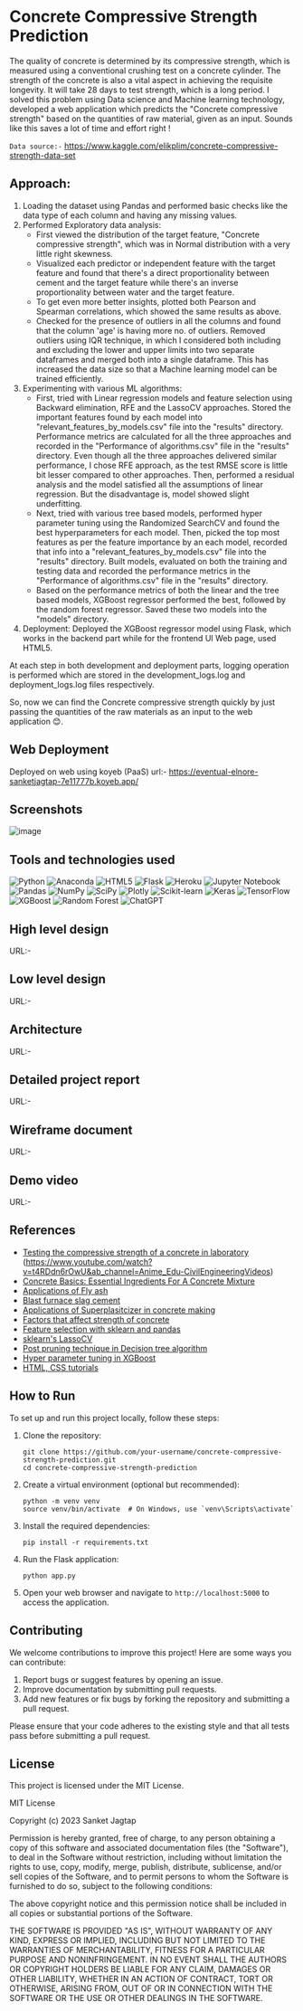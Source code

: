 # Concrete Compressive Strength Prediction

The quality of concrete is determined by its compressive strength, which is measured using a conventional crushing test on a concrete cylinder. The strength of the concrete is also a vital aspect in achieving the requisite longevity. It will take 28 days to test strength, which is a long period.
I solved this problem using Data science and Machine learning technology, developed a web application which predicts the "Concrete compressive strength" based on the quantities of raw material, given as an input. Sounds like this saves a lot of time and effort right !

`Data source:-` https://www.kaggle.com/elikplim/concrete-compressive-strength-data-set

## Approach:
1. Loading the dataset using Pandas and performed basic checks like the data type of each column and having any missing values.
2. Performed Exploratory data analysis:
    - First viewed the distribution of the target feature, "Concrete compressive strength", which was in Normal distribution with a very little right skewness.
    - Visualized each predictor or independent feature with the target feature and found that there's a direct proportionality between cement and the target feature while there's an inverse proportionality between water and the target feature.
    - To get even more better insights, plotted both Pearson and Spearman correlations, which showed the same results as above.
    - Checked for the presence of outliers in all the columns and found that the column 'age' is having more no. of outliers. Removed outliers using IQR technique, in which I considered both including and excluding the lower and upper limits into two separate dataframes and merged both into a single dataframe. This has increased the data size so that a Machine learning model can be trained efficiently. 
3. Experimenting with various ML algorithms:
    - First, tried with Linear regression models and feature selection using Backward elimination, RFE and the LassoCV approaches. Stored the important features found by each model into "relevant_features_by_models.csv" file into the "results" directory. Performance metrics are calculated for all the three approaches and recorded in the "Performance of algorithms.csv" file in the "results" directory. Even though all the three approaches delivered similar performance, I chose RFE approach, as the test RMSE score is little bit lesser compared to other approaches. Then, performed a residual analysis and the model satisfied all the assumptions of linear regression. But the disadvantage is, model showed slight underfitting.
    - Next, tried with various tree based models, performed hyper parameter tuning using the Randomized SearchCV and found the best hyperparameters for each model. Then, picked the top most features as per the feature importance by an each model, recorded that info into a "relevant_features_by_models.csv" file into the "results" directory. Built models, evaluated on both the training and testing data and recorded the performance metrics in the "Performance of algorithms.csv" file in the "results" directory.
    - Based on the performance metrics of both the linear and the tree based models, XGBoost regressor performed the best, followed by the random forest regressor. Saved these two models into the "models" directory.
4. Deployment:
    Deployed the XGBoost regressor model using Flask, which works in the backend part while for the frontend UI Web page, used HTML5.

At each step in both development and deployment parts, logging operation is performed which are stored in the development_logs.log and deployment_logs.log files respectively. 

So, now we can find the Concrete compressive strength quickly by just passing the quantities of the raw materials as an input to the web application 😊. 


## Web Deployment
Deployed on web using koyeb (PaaS) 
url:- https://eventual-elnore-sanketjagtap-7e11777b.koyeb.app/
## Screenshots

![image](https://drive.google.com/file/d/1GnMPKNcZA5gRpGDMYOkYgDY8rtwbJmDV/view?usp=sharing)

## Tools and technologies used

![Python](https://img.shields.io/badge/python-3670A0?style=for-the-badge&logo=python&logoColor=ffdd54)
![Anaconda](https://img.shields.io/badge/Anaconda-%2344A833.svg?style=for-the-badge&logo=anaconda&logoColor=white)
![HTML5](https://img.shields.io/badge/html5-%23E34F26.svg?style=for-the-badge&logo=html5&logoColor=white)
![Flask](https://img.shields.io/badge/flask-%23000.svg?style=for-the-badge&logo=flask&logoColor=white)
![Heroku](https://img.shields.io/badge/heroku-%23430098.svg?style=for-the-badge&logo=heroku&logoColor=white)
![Jupyter Notebook](https://img.shields.io/badge/jupyter-%23FA0F00.svg?style=for-the-badge&logo=jupyter&logoColor=white)
![Pandas](https://img.shields.io/badge/pandas-%23150458.svg?style=for-the-badge&logo=pandas&logoColor=white)
![NumPy](https://img.shields.io/badge/numpy-%23013243.svg?style=for-the-badge&logo=numpy&logoColor=white)
![SciPy](https://img.shields.io/badge/SciPy-%230C55A5.svg?style=for-the-badge&logo=scipy&logoColor=%white)
![Plotly](https://img.shields.io/badge/Plotly-%233F4F75.svg?style=for-the-badge&logo=plotly&logoColor=white)
![Scikit-learn](https://img.shields.io/badge/scikit--learn-%23F7931E.svg?style=for-the-badge&logo=scikit-learn&logoColor=white)
![Keras](https://img.shields.io/badge/Keras-%23D00000.svg?style=for-the-badge&logo=Keras&logoColor=white)
![TensorFlow](https://img.shields.io/badge/TensorFlow-%23FF6F00.svg?style=for-the-badge&logo=TensorFlow&logoColor=white)
![XGBoost](https://img.shields.io/badge/XGBoost-%23FF6F00.svg?style=for-the-badge&logo=XGBoost&logoColor=white)
![Random Forest](https://img.shields.io/badge/Random%20Forest-%23FF6F00.svg?style=for-the-badge&logo=Random%20Forest&logoColor=white)
![ChatGPT](https://img.shields.io/badge/chatGPT-74aa9c?style=for-the-badge&logo=openai&logoColor=white)


## High level design
URL:- 

## Low level design
URL:- 

## Architecture
URL:- 

## Detailed project report
URL:- 

## Wireframe document
URL:- 

## Demo video
URL:- 

  
## References
 
 - [Testing the compressive strength of a concrete in laboratory](https://www.youtube.com/shorts/RMdYjRI-1-c)
 (https://www.youtube.com/watch?v=t4RDdn6rOwU&ab_channel=Anime_Edu-CivilEngineeringVideos) 
 - [Concrete Basics: Essential Ingredients For A Concrete Mixture](https://concretesupplyco.com/concrete-basics/)
 - [Applications of Fly ash](https://www.thespruce.com/fly-ash-applications-844761)
 - [Blast furnace slag cement](https://theconstructor.org/concrete/blast-furnace-slag-cement/23534/)
 - [Applications of Superplasitcizer in concrete making](https://en.wikipedia.org/wiki/Superplasticizer)
 - [Factors that affect strength of concrete](https://gharpedia.com/blog/factors-that-affect-strength-of-concrete/)
 - [Feature selection with sklearn and pandas](https://towardsdatascience.com/feature-selection-with-pandas-e3690ad8504b)
 - [sklearn's LassoCV](https://scikit-learn.org/stable/modules/generated/sklearn.linear_model.LassoCV.html)
 - [Post pruning technique in Decision tree algorithm ](https://towardsdatascience.com/3-techniques-to-avoid-overfitting-of-decision-trees-1e7d3d985a09)
 - [Hyper parameter tuning in XGBoost ](https://xgboost.readthedocs.io/en/latest/tutorials/param_tuning.html)
 - [HTML, CSS tutorials ](https://www.w3schools.com/)


## How to Run

To set up and run this project locally, follow these steps:

1. Clone the repository:
   ```
   git clone https://github.com/your-username/concrete-compressive-strength-prediction.git
   cd concrete-compressive-strength-prediction
   ```

2. Create a virtual environment (optional but recommended):
   ```
   python -m venv venv
   source venv/bin/activate  # On Windows, use `venv\Scripts\activate`
   ```

3. Install the required dependencies:
   ```
   pip install -r requirements.txt
   ```

4. Run the Flask application:
   ```
   python app.py
   ```

5. Open your web browser and navigate to `http://localhost:5000` to access the application.

## Contributing

We welcome contributions to improve this project! Here are some ways you can contribute:

1. Report bugs or suggest features by opening an issue.
2. Improve documentation by submitting pull requests.
3. Add new features or fix bugs by forking the repository and submitting a pull request.

Please ensure that your code adheres to the existing style and that all tests pass before submitting a pull request.

## License

This project is licensed under the MIT License.

MIT License

Copyright (c) 2023 Sanket Jagtap

Permission is hereby granted, free of charge, to any person obtaining a copy
of this software and associated documentation files (the "Software"), to deal
in the Software without restriction, including without limitation the rights
to use, copy, modify, merge, publish, distribute, sublicense, and/or sell
copies of the Software, and to permit persons to whom the Software is
furnished to do so, subject to the following conditions:

The above copyright notice and this permission notice shall be included in all
copies or substantial portions of the Software.

THE SOFTWARE IS PROVIDED "AS IS", WITHOUT WARRANTY OF ANY KIND, EXPRESS OR
IMPLIED, INCLUDING BUT NOT LIMITED TO THE WARRANTIES OF MERCHANTABILITY,
FITNESS FOR A PARTICULAR PURPOSE AND NONINFRINGEMENT. IN NO EVENT SHALL THE
AUTHORS OR COPYRIGHT HOLDERS BE LIABLE FOR ANY CLAIM, DAMAGES OR OTHER
LIABILITY, WHETHER IN AN ACTION OF CONTRACT, TORT OR OTHERWISE, ARISING FROM,
OUT OF OR IN CONNECTION WITH THE SOFTWARE OR THE USE OR OTHER DEALINGS IN THE
SOFTWARE.

